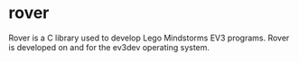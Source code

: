 # rover
Rover is a C library used to develop Lego Mindstorms EV3 programs. Rover is developed on and for the ev3dev operating system.
